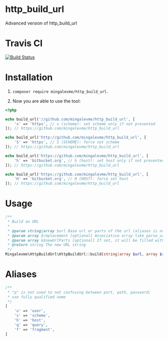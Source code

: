 # http_build_url
Advanced version of http_build_url

# Travis CI
[![Build Status](https://travis-ci.org/mingalevme/http_build_url.svg?branch=master)](https://travis-ci.org/mingalevme/http_build_url)

# Installation

1. ```composer require mingalevme/http_build_url```.

2. Now you are able to use the tool:
```php
<?php

echo build_url('//github.com/mingalevme/http_build_url', [
    's' => 'https', // s (scheme): set scheme only if not presented
]); // https://github.com/mingalevme/http_build_url

echo build_url('http://github.com/mingalevme/http_build_url', [
    'S' => 'https', // S (SCHEME): force set scheme
]); // https://github.com/mingalevme/http_build_url

echo build_url('https://github.com/mingalevme/http_build_url', [
    'h' => 'bitbucket.org', // h (host): set host only if not presented
]); // https://github.com/mingalevme/http_build_url

echo build_url('https://github.com/mingalevme/http_build_url', [
    'H' => 'bitbucket.org', // H (HOST): force set host
]); // https://github.com/mingalevme/http_build_url
```

# Usage

```php
/**
 * Build an URL
 *
 * @param string|array $url Base url or parts of the url (aliases is not supported), to build from scratch use any falsy value, e.g. [], null or ''
 * @param array $replacement [optional] Associative array like parse_url() returns
 * @param array &$newUrlParts [optional] If set, it will be filled with the parts of the composed url like parse_url() would return
 * @return string The new URL string
 */
Mingalevme\HttpBuildUrl\HttpBuildUrl::build(string|array $url, array $replacement=[], array &$newUrlParts=null)
```

# Aliases
```php
/**
 * "p" is not used to not confusing between port, path, password;
 * use fully qualified name
 */
[
    'u' => 'user',
    's' => 'scheme',
    'h' => 'host',
    'q' => 'query',
    'f' => 'fragment',
]
```
